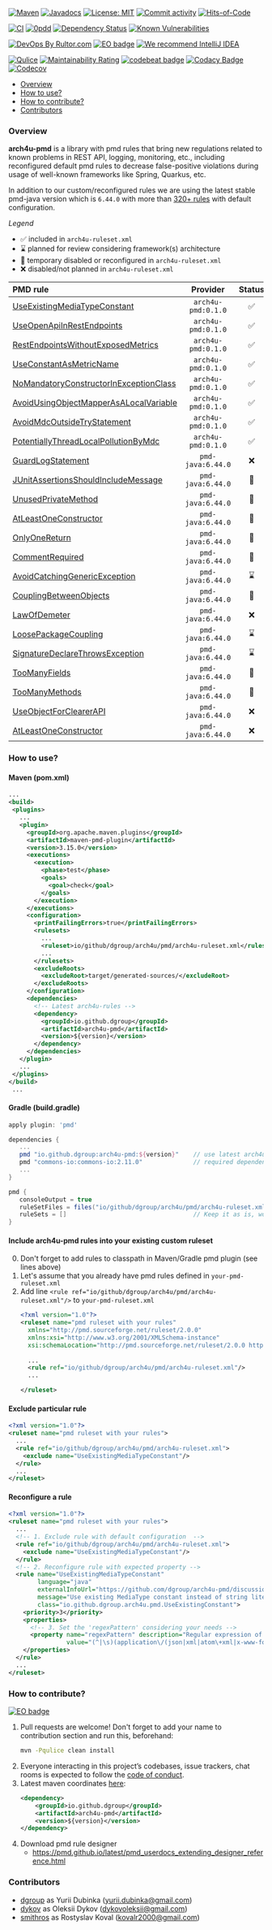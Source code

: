 [![Maven](https://img.shields.io/maven-central/v/io.github.dgroup/arch4u-pmd.svg)](https://mvnrepository.com/artifact/io.github.dgroup/arch4u-pmd)
[![Javadocs](http://www.javadoc.io/badge/io.github.dgroup/arch4u-pmd.svg)](http://www.javadoc.io/doc/io.github.dgroup/arch4u-pmd)
[![License: MIT](https://img.shields.io/github/license/mashape/apistatus.svg)](./license.txt)
[![Commit activity](https://img.shields.io/github/commit-activity/y/dgroup/arch4u-pmd.svg?style=flat-square)](https://github.com/dgroup/arch4u-pmd/graphs/commit-activity)
[![Hits-of-Code](https://hitsofcode.com/github/dgroup/arch4u-pmd)](https://hitsofcode.com/view/github/dgroup/arch4u-pmd)

[![CI](https://github.com/dgroup/arch4u-pmd/actions/workflows/build.yml/badge.svg)](https://github.com/dgroup/arch4u-pmd/actions/workflows/build.yml)
[![0pdd](http://www.0pdd.com/svg?name=dgroup/arch4u-pmd)](http://www.0pdd.com/p?name=dgroup/arch4u-pmd)
[![Dependency Status](https://requires.io/github/dgroup/arch4u-pmd/requirements.svg?branch=master)](https://requires.io/github/dgroup/arch4u-pmd/requirements/?branch=master)
[![Known Vulnerabilities](https://snyk.io/test/github/dgroup/arch4u-pmd/badge.svg)](https://app.snyk.io/org/dgroup/project/c8b51bb3-7683-41c8-9a4e-b32a6f9069b6)

[![DevOps By Rultor.com](http://www.rultor.com/b/dgroup/arch4u-pmd)](http://www.rultor.com/p/dgroup/arch4u-pmd)
[![EO badge](http://www.elegantobjects.org/badge.svg)](http://www.elegantobjects.org/#principles)
[![We recommend IntelliJ IDEA](http://www.elegantobjects.org/intellij-idea.svg)](https://www.jetbrains.com/idea/)

[![Qulice](https://img.shields.io/badge/qulice-passed-blue.svg)](http://www.qulice.com/)
[![Maintainability Rating](https://sonarcloud.io/api/project_badges/measure?project=dgroup_arch4u-pmd&metric=sqale_rating)](https://sonarcloud.io/summary/new_code?id=dgroup_arch4u-pmd)
[![codebeat badge](https://codebeat.co/badges/07852d4a-459c-4775-949d-833e3eeebcfe)](https://codebeat.co/projects/github-com-dgroup-arch4u-pmd-master)
[![Codacy Badge](https://app.codacy.com/project/badge/Grade/53d3d211de354b45a06aaa82dcf432b5)](https://www.codacy.com/gh/dgroup/arch4u-pmd/dashboard?utm_source=github.com&amp;utm_medium=referral&amp;utm_content=dgroup/arch4u-pmd&amp;utm_campaign=Badge_Grade)
[![Codecov](https://codecov.io/gh/dgroup/arch4u-pmd/branch/master/graph/badge.svg)](https://codecov.io/gh/dgroup/arch4u-pmd)

* [Overview](#overview)
* [How to use?](#how-to-use)
* [How to contribute?](#how-to-contribute)
* [Contributors](#contributors)

### Overview

**arch4u-pmd** is a library with pmd rules that bring new regulations related to known problems in
REST API, logging, monitoring, etc., including reconfigured default pmd
rules to decrease false-positive
violations during usage of well-known frameworks like Spring, Quarkus, etc.

In addition to our custom/reconfigured rules we are using the latest stable pmd-java version which is `6.44.0` with more than [320+ rules](https://pmd.github.io/pmd-6.44.0/pmd_rules_java.html) with default configuration.

*Legend*

- ✅ included in `arch4u-ruleset.xml`
- ⌛ planned for review considering framework(s) architecture
- 🌵 temporary disabled or reconfigured in `arch4u-ruleset.xml`
- ❌ disabled/not planned in `arch4u-ruleset.xml`

| PMD rule                                                                                                                                  |      Provider      | Status | Spring | Quarkus |
|:------------------------------------------------------------------------------------------------------------------------------------------|:------------------:|:------:|:------:|:-------:|
| [UseExistingMediaTypeConstant](https://github.com/dgroup/arch4u-pmd/discussions/43)                                                       | `arch4u-pmd:0.1.0` |   ✅    |   ✅    |    ⌛    |
| [UseOpenApiInRestEndpoints](https://github.com/dgroup/arch4u-pmd/discussions/73)                                                          | `arch4u-pmd:0.1.0` |   ✅    |   ✅    |    ⌛    |
| [RestEndpointsWithoutExposedMetrics](https://github.com/dgroup/arch4u-pmd/discussions/74)                                                 | `arch4u-pmd:0.1.0` |   ✅    |   ✅    |    ⌛    |
| [UseConstantAsMetricName](https://github.com/dgroup/arch4u-pmd/discussions/75)                                                            | `arch4u-pmd:0.1.0` |   ✅    |   ✅    |    ⌛    |
| [NoMandatoryConstructorInExceptionClass](https://github.com/dgroup/arch4u-pmd/discussions/31)                                             | `arch4u-pmd:0.1.0` |   ✅    |   ✅    |    ⌛    |
| [AvoidUsingObjectMapperAsALocalVariable](https://github.com/dgroup/arch4u-pmd/discussions/30)                                             | `arch4u-pmd:0.1.0` |   ✅    |   ✅    |    ⌛    |
| [AvoidMdcOutsideTryStatement](https://github.com/dgroup/arch4u-pmd/discussions/86)                                                        | `arch4u-pmd:0.1.0` |   ✅    |   ✅    |    ⌛    |
| [PotentiallyThreadLocalPollutionByMdc](https://github.com/dgroup/arch4u-pmd/discussions/88)                                               | `arch4u-pmd:0.1.0` |   ✅    |   ✅    |    ⌛    |
| [GuardLogStatement](https://pmd.github.io/latest/pmd_rules_java_bestpractices.html#guardlogstatement)                                     | `pmd-java:6.44.0`  |   ❌    |   ❌    |    ❌    |
| [JUnitAssertionsShouldIncludeMessage](https://pmd.github.io/latest/pmd_rules_java_bestpractices.html#junitassertionsshouldincludemessage) | `pmd-java:6.44.0`  |   🌵   |   ⌛    |    ⌛    |
| [UnusedPrivateMethod](https://pmd.github.io/latest/pmd_rules_java_bestpractices.html#unusedprivatemethod)                                 | `pmd-java:6.44.0`  |   🌵   |   ⌛    |    ⌛    |
| [AtLeastOneConstructor](https://pmd.github.io/latest/pmd_rules_java_codestyle.html#atleastoneconstructor)                                 | `pmd-java:6.44.0`  |   🌵   |   ✅    |    ⌛    |
| [OnlyOneReturn](https://pmd.github.io/latest/pmd_rules_java_codestyle.html#onlyonereturn)                                                 | `pmd-java:6.44.0`  |   🌵   |   ⌛    |    ⌛    |
| [CommentRequired](https://pmd.github.io/latest/pmd_rules_java_documentation.html#commentrequired)                                         | `pmd-java:6.44.0`  |   🌵   |   ⌛    |    ⌛    |
| [AvoidCatchingGenericException](https://pmd.github.io/latest/pmd_rules_java_design.html#avoidcatchinggenericexception)                    | `pmd-java:6.44.0`  |   ⌛    |   ⌛    |    ⌛    |
| [CouplingBetweenObjects](https://pmd.github.io/latest/pmd_rules_java_design.html#couplingbetweenobjects)                                  | `pmd-java:6.44.0`  |   🌵   |   ⌛    |    ⌛    |
| [LawOfDemeter](https://pmd.github.io/latest/pmd_rules_java_design.html#lawofdemeter)                                                      | `pmd-java:6.44.0`  |   ❌    |   ❌    |    ❌    |
| [LoosePackageCoupling](https://pmd.github.io/latest/pmd_rules_java_design.html#loosepackagecoupling)                                      | `pmd-java:6.44.0`  |   ⌛    |   ⌛    |    ⌛    |
| [SignatureDeclareThrowsException](https://pmd.github.io/latest/pmd_rules_java_design.html#signaturedeclarethrowsexception)                | `pmd-java:6.44.0`  |   ⌛    |   ⌛    |    ⌛    |
| [TooManyFields](https://pmd.github.io/latest/pmd_rules_java_design.html#toomanyfields)                                                    | `pmd-java:6.44.0`  |   🌵   |   ⌛    |    ⌛    |
| [TooManyMethods](https://pmd.github.io/latest/pmd_rules_java_design.html#toomanymethods)                                                  | `pmd-java:6.44.0`  |   🌵   |   ⌛    |    ⌛    |
| [UseObjectForClearerAPI](https://pmd.github.io/latest/pmd_rules_java_design.html#useobjectforclearerapi)                                  | `pmd-java:6.44.0`  |   ❌    |   ❌    |    ❌    |
| [AtLeastOneConstructor](https://pmd.github.io/latest/pmd_rules_java_codestyle.html#atleastoneconstructor)                                 | `pmd-java:6.44.0`  |   ❌    |   ❌    |    ❌    |

### How to use?

#### Maven (pom.xml)

 ```xml
 ...
<build>
  <plugins>
    ...
    <plugin>
      <groupId>org.apache.maven.plugins</groupId>
      <artifactId>maven-pmd-plugin</artifactId>
      <version>3.15.0</version>
      <executions>
        <execution>
          <phase>test</phase>
          <goals>
            <goal>check</goal>
          </goals>
        </execution>
      </executions>
      <configuration>
        <printFailingErrors>true</printFailingErrors>
        <rulesets>
          ...
          <ruleset>io/github/dgroup/arch4u/pmd/arch4u-ruleset.xml</ruleset>
          ...
        </rulesets>
        <excludeRoots>
          <excludeRoot>target/generated-sources/</excludeRoot>
        </excludeRoots>
      </configuration>
      <dependencies>
        <!-- Latest arch4u-rules -->
        <dependency>
          <groupId>io.github.dgroup</groupId>
          <artifactId>arch4u-pmd</artifactId>
          <version>${version}</version>
        </dependency>
      </dependencies>
    </plugin>
    ...
  </plugins>
</build>
  ...
 ```

#### Gradle (build.gradle)

 ```groovy
 apply plugin: 'pmd'

dependencies {
    ...
    pmd "io.github.dgroup:arch4u-pmd:${version}"    // use latest arch4u-pmd rules version
    pmd "commons-io:commons-io:2.11.0"              // required dependency by pmd engine
    ...
}

pmd {
    consoleOutput = true
    ruleSetFiles = files("io/github/dgroup/arch4u/pmd/arch4u-ruleset.xml")
    ruleSets = []                                   // Keep it as is, workaround for pmd
}
 ```

#### Include arch4u-pmd rules into your existing custom ruleset

0. Don't forget to add rules to classpath in Maven/Gradle pmd plugin (see lines above)
1. Let's assume that you already have pmd rules defined in `your-pmd-ruleset.xml`
2. Add line `<rule ref="io/github/dgroup/arch4u/pmd/arch4u-ruleset.xml"/>` to `your-pmd-ruleset.xml`
   ```xml
   <?xml version="1.0"?>
   <ruleset name="pmd ruleset with your rules"
     xmlns="http://pmd.sourceforge.net/ruleset/2.0.0"
     xmlns:xsi="http://www.w3.org/2001/XMLSchema-instance"
     xsi:schemaLocation="http://pmd.sourceforge.net/ruleset/2.0.0 https://pmd.sourceforge.io/ruleset_2_0_0.xsd">
    
     ...
     <rule ref="io/github/dgroup/arch4u/pmd/arch4u-ruleset.xml"/>
     ...

   </ruleset>
   ```

#### Exclude particular rule

```xml
<?xml version="1.0"?>
<ruleset name="pmd ruleset with your rules">
  ...
  <rule ref="io/github/dgroup/arch4u/pmd/arch4u-ruleset.xml">
    <exclude name="UseExistingMediaTypeConstant"/>
  </rule>
  ...
</ruleset>
```

#### Reconfigure a rule

```xml
<?xml version="1.0"?>
<ruleset name="pmd ruleset with your rules">
  ...
  <!-- 1. Exclude rule with default configuration  -->
  <rule ref="io/github/dgroup/arch4u/pmd/arch4u-ruleset.xml">
    <exclude name="UseExistingMediaTypeConstant"/>
  </rule>
  <!-- 2. Reconfigure rule with expected property -->
  <rule name="UseExistingMediaTypeConstant"
        language="java"
        externalInfoUrl="https://github.com/dgroup/arch4u-pmd/discussions/43"
        message="Use existing MediaType constant instead of string literal: https://github.com/dgroup/arch4u-pmd/discussions/43"
        class="io.github.dgroup.arch4u.pmd.UseExistingConstant">
    <priority>3</priority>
    <properties>
      <!-- 3. Set the 'regexPattern' considering your needs -->
      <property name="regexPattern" description="Regular expression of prohibited string"
                value="(^|\s)(application\/(json|xml|atom\+xml|x-www-form-urlencoded|octet-stream|svg\+xml|xhtml\+xml)|(multipart\/form-data)|(text\/(html|xml|plain)))(\s|$)"/>
    </properties>
  </rule>
  ...
</ruleset>
```

### How to contribute?

[![EO badge](http://www.elegantobjects.org/badge.svg)](http://www.elegantobjects.org/#principles)

1. Pull requests are welcome! Don't forget to add your name to contribution section and run this,
   beforehand:
    ```bash
    mvn -Pqulice clean install
    ```
2. Everyone interacting in this project’s codebases, issue trackers, chat rooms is expected to
   follow the [code of conduct](.github/code_of_conduct.md).
3. Latest maven coordinates [here](https://github.com/dgroup/arch4u-pmd/releases):
    ```xml
    <dependency>
        <groupId>io.github.dgroup</groupId>
        <artifactId>arch4u-pmd</artifactId>
        <version>${version}</version>
    </dependency>
    ```
4. Download pmd rule designer
    - https://pmd.github.io/latest/pmd_userdocs_extending_designer_reference.html

### Contributors

* [dgroup](https://github.com/dgroup) as Yurii Dubinka (<yurii.dubinka@gmail.com>)
* [dykov](https://github.com/dykov) as Oleksii Dykov (<dykovoleksii@gmail.com>)
* [smithros](https://github.com/smithros) as Rostyslav Koval (<kovalr2000@gmail.com>)
